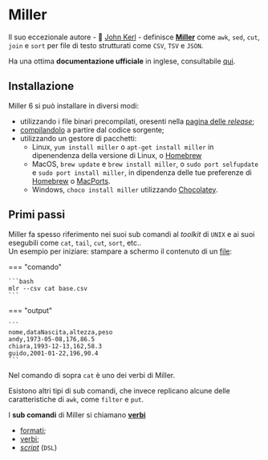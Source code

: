 # Miller

Il suo eccezionale autore - :pray: [John Kerl](https://twitter.com/__jo_ker__) - definisce [**Miller**](https://github.com/johnkerl/miller/) come `awk`, `sed`, `cut`, `join` e `sort` per file di testo strutturati come `CSV`, `TSV` e `JSON`.

Ha una ottima **documentazione ufficiale** in inglese, consultabile [qui](https://miller.readthedocs.io/en/latest/index.html).

## Installazione

Miller 6 si può installare in diversi modi:

- utilizzando i file binari precompilati, oresenti nella [pagina delle *release*](https://github.com/johnkerl/miller/releases);
- [compilandolo](https://miller.readthedocs.io/en/latest/build/) a partire dal codice sorgente;
- utilizzando un gestore di pacchetti:
  - Linux, `yum install miller` o `apt-get install miller` in dipenendenza della versione di Linux, o [Homebrew](https://docs.brew.sh/linux)
  - MacOS, `brew update` e `brew install miller`, o `sudo port selfupdate` e `sudo port install miller`, in dipendenza delle tue preferenze di [Homebrew](https://brew.sh) o [MacPorts](https://macports.org).
  - Windows, `choco install miller` utilizzando [Chocolatey](https://chocolatey.org).

## Primi passi

Miller fa spesso riferimento nei suoi sub comandi al *toolkit* di `UNIX` e ai suoi esegubili come `cat`, `tail`, `cut`, `sort`, etc.. <br>
Un esempio per iniziare: stampare a schermo il contenuto di un [file](./risorse/base.csv):

=== "comando"

    ```bash
    mlr --csv cat base.csv
    ```

=== "output"

    ```
    nome,dataNascita,altezza,peso
    andy,1973-05-08,176,86.5
    chiara,1993-12-13,162,58.3
    guido,2001-01-22,196,90.4
    ```

Nel comando di sopra `cat` è uno dei verbi di Miller.

Esistono altri tipi di sub comandi, che invece replicano alcune delle caratteristiche di `awk`, come `filter` e `put`.

I **sub comandi** di Miller si chiamano [**verbi**](./verbi.md)<!-- .slide: data-fullscreen -->




- [formati](./formati.md);
- [verbi](./verbi.md);
- [*script*](./dsl.md) (`DSL`)
